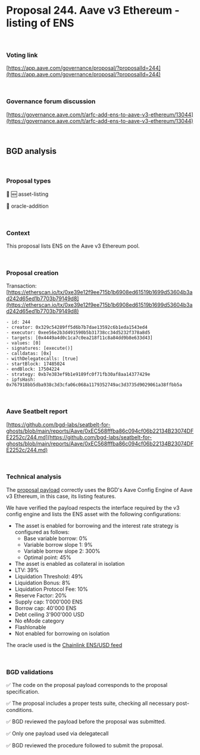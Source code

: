 # Proposal 244. Aave v3 Ethereum - listing of ENS

<br>

### Voting link

[https://app.aave.com/governance/proposal/?proposalId=244](https://app.aave.com/governance/proposal/?proposalId=244)

<br>

### Governance forum discussion

[https://governance.aave.com/t/arfc-add-ens-to-aave-v3-ethereum/13044](https://governance.aave.com/t/arfc-add-ens-to-aave-v3-ethereum/13044)

<br>

## BGD analysis

<br>

### Proposal types

:gem: :new: asset-listing

:crystal_ball: oracle-addition

<br>

### Context

This proposal lists ENS on the Aave v3 Ethereum pool.


<br>

### Proposal creation

Transaction: [https://etherscan.io/tx/0xe39e12f9ee715b1b6908ed61519b1699d53604b3ad242d65ed1b7703b79149d8](https://etherscan.io/tx/0xe39e12f9ee715b1b6908ed61519b1699d53604b3ad242d65ed1b7703b79149d8)

```
- id: 244
- creator: 0x329c54289ff5d6b7b7dae13592c6b1eda1543ed4
- executor: 0xee56e2b3d491590b5b31738cc34d5232f378a8d5
- targets: [0x4449a4d0c1ca7c0ea218f11c8a84dd9b8e633d43]
- values: [0]
- signatures: [execute()]
- calldatas: [0x]
- withDelegatecalls: [true]
- startBlock: 17485024
- endBlock: 17504224
- strategy: 0xb7e383ef9b1e9189fc0f71fb30af8aa14377429e
- ipfsHash: 0x767918bb5dba938c3d3cfa06c068a1179352749ac3d3735d9029061a38ffbb5a
```

<br>

### Aave Seatbelt report

[https://github.com/bgd-labs/seatbelt-for-ghosts/blob/main/reports/Aave/0xEC568fffba86c094cf06b22134B23074DFE2252c/244.md](https://github.com/bgd-labs/seatbelt-for-ghosts/blob/main/reports/Aave/0xEC568fffba86c094cf06b22134B23074DFE2252c/244.md)


<br>

### Technical analysis

The [proposal payload](https://etherscan.io/address/0x4449a4d0c1ca7c0ea218f11c8a84dd9b8e633d43#code#F1#L15) correctly uses the BGD's Aave Config Engine of Aave v3 Ethereum, in this case, its listing features.

We have verified the payload respects the interface required by the v3 config engine and lists the ENS asset with the following configurations:

- The asset is enabled for borrowing and the interest rate strategy is configured as follows:
  - Base variable borrow: 0%
  - Variable borrow slope 1: 9%
  - Variable borrow slope 2: 300%
  - Optimal point: 45%
- The asset is enabled as collateral in isolation
- LTV: 39%
- Liquidation Threshold: 49%
- Liquidation Bonus: 8%
- Liquidation Protocol Fee: 10%
- Reserve Factor: 20%
- Supply cap: 1'000'000 ENS
- Borrow cap: 40'000 ENS
- Debt ceiling 3'900'000 USD
- No eMode category
- Flashlonable
- Not enabled for borrowing on isolation

The oracle used is the [Chainlink ENS/USD feed](https://etherscan.io/address/0x5C00128d4d1c2F4f652C267d7bcdD7aC99C16E16#readContract#F8)



<br>

### BGD validations

:white_check_mark: The code on the proposal payload corresponds to the proposal specification.

:white_check_mark: The proposal includes a proper tests suite, checking all necessary post-conditions.

:white_check_mark: BGD reviewed the payload before the proposal was submitted.

:white_check_mark: Only one payload used via delegatecall

:white_check_mark: BGD reviewed the procedure followed to submit the proposal.
